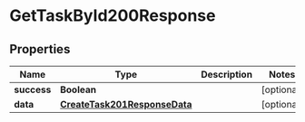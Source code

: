 

# GetTaskById200Response


## Properties

| Name | Type | Description | Notes |
|------------ | ------------- | ------------- | -------------|
|**success** | **Boolean** |  |  [optional] |
|**data** | [**CreateTask201ResponseData**](CreateTask201ResponseData.md) |  |  [optional] |



